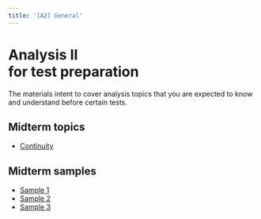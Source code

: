 ```yaml
---
title: '[A2] General'
---
```


# Analysis II<br>for test preparation

The materials intent to cover analysis topics that you are expected to know and understand before certain tests.

## Midterm topics

- [Continuity](/materials/analysis2/continuity.md)

## Midterm samples

- [Sample 1](/samples/analysis2/midterm/1.pdf)
- [Sample 2](/samples/analysis2/midterm/2.pdf)
- [Sample 3](/samples/analysis2/midterm/3.pdf)
